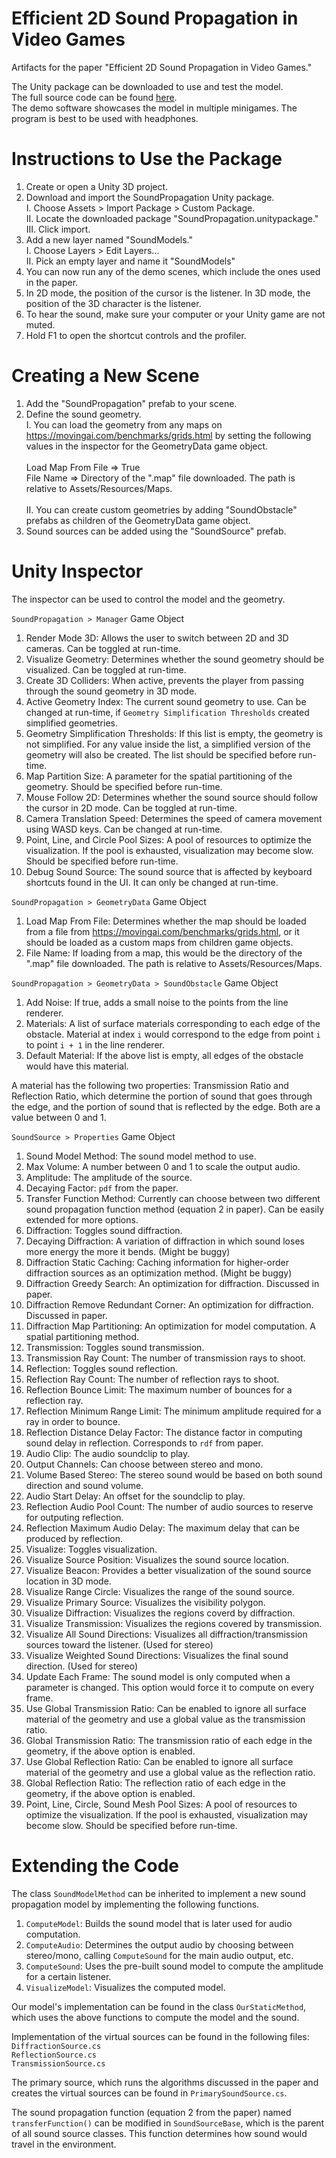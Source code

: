 # Efficient 2D Sound Propagation in Video Games
Artifacts for the paper "Efficient 2D Sound Propagation in Video Games."

The Unity package can be downloaded to use and test the model. <br>
The full source code can be found [here](https://github.com/TinSlam/SoundPropagation). <br>
The demo software showcases the model in multiple minigames. The program is best to be used with headphones.

# Instructions to Use the Package
1. Create or open a Unity 3D project.
2. Download and import the SoundPropagation Unity package. <br>
  I. Choose Assets > Import Package > Custom Package. <br>
  II. Locate the downloaded package "SoundPropagation.unitypackage." <br>
  III. Click import. <br>
3. Add a new layer named "SoundModels." <br>
  I. Choose Layers > Edit Layers... <br>
  II. Pick an empty layer and name it "SoundModels" <br>
4. You can now run any of the demo scenes, which include the ones used in the paper.
5. In 2D mode, the position of the cursor is the listener. In 3D mode, the position of the 3D character is the listener.
6. To hear the sound, make sure your computer or your Unity game are not muted.
7. Hold F1 to open the shortcut controls and the profiler.

# Creating a New Scene
1. Add the "SoundPropagation" prefab to your scene.
2. Define the sound geometry. <br>
  I. You can load the geometry from any maps on https://movingai.com/benchmarks/grids.html by setting the following values in the inspector for the GeometryData game object. <br> <br>
      Load Map From File => True <br>
      File Name => Directory of the ".map" file downloaded. The path is relative to Assets/Resources/Maps. <br> <br>
  II. You can create custom geometries by adding "SoundObstacle" prefabs as children of the GeometryData game object. <br>
3. Sound sources can be added using the "SoundSource" prefab.

# Unity Inspector
The inspector can be used to control the model and the geometry.

`SoundPropagation > Manager` Game Object
1. Render Mode 3D: Allows the user to switch between 2D and 3D cameras. Can be toggled at run-time.
2. Visualize Geometry: Determines whether the sound geometry should be visualized. Can be toggled at run-time.
3. Create 3D Colliders: When active, prevents the player from passing through the sound geometry in 3D mode.
4. Active Geometry Index: The current sound geometry to use. Can be changed at run-time, if `Geometry Simplification Thresholds` created simplified geometries.
5. Geometry Simplification Thresholds: If this list is empty, the geometry is not simplified. For any value inside the list, a simplified version of the geometry will also be created. The list should be specified before run-time.
6. Map Partition Size: A parameter for the spatial partitioning of the geometry. Should be specified before run-time.
7. Mouse Follow 2D: Determines whether the sound source should follow the cursor in 2D mode. Can be toggled at run-time.
8. Camera Translation Speed: Determines the speed of camera movement using WASD keys. Can be changed at run-time.
9. Point, Line, and Circle Pool Sizes: A pool of resources to optimize the visualization. If the pool is exhausted, visualization may become slow. Should be specified before run-time.
10. Debug Sound Source: The sound source that is affected by keyboard shortcuts found in the UI. It can only be changed at run-time.

`SoundPropagation > GeometryData` Game Object
1. Load Map From File: Determines whether the map should be loaded from a file from https://movingai.com/benchmarks/grids.html, or it should be loaded as a custom maps from children game objects.
2. File Name: If loading from a map, this would be the directory of the ".map" file downloaded. The path is relative to Assets/Resources/Maps.

`SoundPropagation > GeometryData > SoundObstacle` Game Object
1. Add Noise: If true, adds a small noise to the points from the line renderer.
2. Materials: A list of surface materials corresponding to each edge of the obstacle. Material at index `i` would correspond to the edge from point `i` to point `i + 1` in the line renderer.
3. Default Material: If the above list is empty, all edges of the obstacle would have this material.

A material has the following two properties: Transmission Ratio and Reflection Ratio, which determine the portion of sound that goes through the edge, and the portion of sound that is reflected by the edge. Both are a value between 0 and 1.

`SoundSource > Properties` Game Object
1. Sound Model Method: The sound model method to use.
2. Max Volume: A number between 0 and 1 to scale the output audio.
3. Amplitude: The amplitude of the source.
4. Decaying Factor: `pdf` from the paper.
5. Transfer Function Method: Currently can choose between two different sound propagation function method (equation 2 in paper). Can be easily extended for more options.
6. Diffraction: Toggles sound diffraction.
7. Decaying Diffraction: A variation of diffraction in which sound loses more energy the more it bends. (Might be buggy)
8. Diffraction Static Caching: Caching information for higher-order diffraction sources as an optimization method. (Might be buggy)
9. Diffraction Greedy Search: An optimization for diffraction. Discussed in paper.
10. Diffraction Remove Redundant Corner: An optimization for diffraction. Discussed in paper.
11. Diffraction Map Partitioning: An optimization for model computation. A spatial partitioning method.
12. Transmission: Toggles sound transmission.
13. Transmission Ray Count: The number of transmission rays to shoot.
14. Reflection: Toggles sound reflection.
15. Reflection Ray Count: The number of reflection rays to shoot.
16. Reflection Bounce Limit: The maximum number of bounces for a reflection ray.
17. Reflection Minimum Range Limit: The minimum amplitude required for a ray in order to bounce.
18. Reflection Distance Delay Factor: The distance factor in computing sound delay in reflection. Corresponds to `rdf` from paper.
19. Audio Clip: The audio soundclip to play.
20. Output Channels: Can choose between stereo and mono.
21. Volume Based Stereo: The stereo sound would be based on both sound direction and sound volume.
22. Audio Start Delay: An offset for the soundclip to play.
23. Reflection Audio Pool Count: The number of audio sources to reserve for outputing reflection.
24. Reflection Maximum Audio Delay: The maximum delay that can be produced by reflection.
25. Visualize: Toggles visualization.
26. Visualize Source Position: Visualizes the sound source location.
27. Visualize Beacon: Provides a better visualization of the sound source location in 3D mode.
28. Visualize Range Circle: Visualizes the range of the sound source.
29. Visualize Primary Source: Visualizes the visibility polygon.
30. Visualize Diffraction: Visualizes the regions coverd by diffraction.
31. Visualize Transmission: Visualizes the regions covered by transmission.
32. Visualize All Sound Directions: Visualizes all diffraction/transmission sources toward the listener. (Used for stereo)
33. Visualize Weighted Sound Directions: Visualizes the final sound direction. (Used for stereo)
34. Update Each Frame: The sound model is only computed when a parameter is changed. This option would force it to compute on every frame.
35. Use Global Transmission Ratio: Can be enabled to ignore all surface material of the geometry and use a global value as the transmission ratio.
36. Global Transmission Ratio: The transmission ratio of each edge in the geometry, if the above option is enabled.
37. Use Global Reflection Ratio: Can be enabled to ignore all surface material of the geometry and use a global value as the reflection ratio.
38. Global Reflection Ratio: The reflection ratio of each edge in the geometry, if the above option is enabled.
39. Point, Line, Circle, Sound Mesh Pool Sizes: A pool of resources to optimize the visualization. If the pool is exhausted, visualization may become slow. Should be specified before run-time.

# Extending the Code
The class `SoundModelMethod` can be inherited to implement a new sound propagation model by implementing the following functions.
1. `ComputeModel`: Builds the sound model that is later used for audio computation.
2. `ComputeAudio`: Determines the output audio by choosing between stereo/mono, calling `ComputeSound` for the main audio output, etc.
3. `ComputeSound`: Uses the pre-built sound model to compute the amplitude for a certain listener.
4. `VisualizeModel`: Visualizes the computed model.

Our model's implementation can be found in the class `OurStaticMethod`, which uses the above functions to compute the model and the sound.

Implementation of the virtual sources can be found in the following files:<br>
`DiffractionSource.cs`<br>
`ReflectionSource.cs`<br>
`TransmissionSource.cs`<br>

The primary source, which runs the algorithms discussed in the paper and creates the virtual sources can be found in `PrimarySoundSource.cs`.

The sound propagation function (equation 2 from the paper) named `transferFunction()` can be modified in `SoundSourceBase`, which is the parent of all sound source classes. This function determines how sound would travel in the environment.
